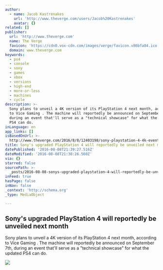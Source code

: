 ```yaml
---
author:
  - name: Jacob Kastrenakes
    url: 'http://www.theverge.com/users/Jacob%20Kastrenakes'
    avatar: {}
related: []
publisher:
  url: 'http://www.theverge.com'
  name: The Verge
  favicon: 'https://cdn0.vox-cdn.com/images/verge/favicon.v86bfa84.ico'
  domain: www.theverge.com
keywords:
  - ps4
  - console
  - sony
  - games
  - xbox
  - versions
  - high-end
  - more-or-less
  - machines
  - cycle
description: >-
  Sony plans to unveil a 4K version of its PlayStation 4 next month, according
  to Vice Gaming . The machine will reportedly be announced on September 7th,
  during an event that'll serve as a "technical showcase" for what the updated
  PS4 can do.
inLanguage: en
app_links: []
isBasedOnUrl: >-
  http://www.theverge.com/2016/8/8/12403198/sony-playstation-4-4k-event-september-report
title: Sony's upgraded PlayStation 4 will reportedly be unveiled next month
datePublished: '2016-08-08T21:39:27.516Z'
dateModified: '2016-08-08T21:38:26.560Z'
via: {}
starred: false
sourcePath: >-
  _posts/2016-08-08-sonys-upgraded-playstation-4-will-reportedly-be-unveiled-ne.md
inFeed: true
hasPage: false
inNav: false
_context: 'http://schema.org'
_type: MediaObject

---
```

<article style=""><h1>Sony's upgraded PlayStation 4 will reportedly be unveiled next month</h1><p>Sony plans to unveil a 4K version of its PlayStation 4 next month, according to Vice Gaming . The machine will reportedly be announced on September 7th, during an event that'll serve as a "technical showcase" for what the updated PS4 can do.</p><img src="https://cdn3.vox-cdn.com/thumbor/vRVDGV0KllLBZH9TeEnAXw8hNhk=/0x15:1024x591/1600x900/cdn0.vox-cdn.com/uploads/chorus_image/image/50321171/ps4.0.0.jpg" /></article>